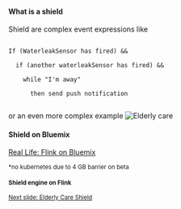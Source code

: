 #### What is a shield

Shield are complex event expressions like

<code> 
If (WaterleakSensor has fired) &&<br>
&nbsp; if (another waterleakSensor has fired) &&<br>
&nbsp; &nbsp; while "I'm away"<br>
&nbsp; &nbsp; &nbsp; then send push notification
   </code><br>

or an even more complex example
![Elderly care](https://github.com/sedgewickmm18/diagrams/blob/master/IoT4I%20-%20ElderlyCare.png)


#### Shield on Bluemix

[Real Life: Flink on Bluemix](http://134.168.58.194:8081/#/overview)

<small>*no kubernetes due to 4 GB barrier on beta<br>

#### Shield engine on Flink

[Next slide: Elderly Care Shield](ElderlyCareShield.md)


